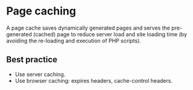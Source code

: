 # Page caching
A page cache saves dynamically generated pages and serves the pre-generated (cached) page to reduce server load and site loading time (by avoiding the re-loading and execution of PHP scripts).

## Best practice
* Use server caching.
* Use browser caching: expires headers, cache-control headers.
